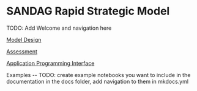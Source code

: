 # SANDAG Rapid Strategic Model

TODO: Add Welcome and navigation here

[Model Design](design.md)

[Assessment](assessment.md)

[Application Programming Interface](api.md)

Examples -- TODO: create example notebooks you want to include in the documentation in the docs folder, add navigation to them in mkdocs.yml
